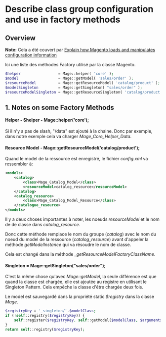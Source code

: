 # Describe class group configuration and use in factory methods 


## Overview

**Note:** Cela a été couvert par [Explain how Magento loads and manipulates configuration information](https://github.com/pbouttier/magento-exam-notes/blob/master/1.%20Basics/2.%20Configuration/1.Explain%20how%20Magento%20loads%20and%20manipulates%20configuration%20information.md)

Ici une liste des méthodes Factory utilisé par la classe Magento.

```php
$helper                 = Mage::helper( 'core' );
$model                  = Mage::getModel( 'sales/order' );
$resourceModel          = Mage::getResourceModel( 'catalog/product' );
$modelSingleton         = Mage::getSingleton( "sales/order" );
$resourceModelSingleton = Mage::getResourceSingleton( 'catalog/product' );
```


## 1. Notes on some Factory Methods


#### Helper - $helper - Mage::helper('core');

Si il n'y a pas de slash, "/data" est ajouté à la chaine.
Donc par exemple, dans notre exemple cela va charger *Mage_Core_Helper_Data*.


#### Resource Model - Mage::getResourceModel('catalog/product');

Quand le model de la ressource est enregistré, le fichier *config.xml* va ressembler à:

```xml
<models>
    <catalog>
        <class>Mage_Catalog_Model</class>
        <resourceModel>catalog_resource</resourceModel>
    </catalog>
    <catalog_resource>
        <class>Mage_Catalog_Model_Resource</class>
    </catalogue_resource>
</models>
```

Il y a deux choses importantes à noter, les noeuds *resourceModel* et le nom de de classe dans *catalog_resource*.

Donc cette méthode remplace le nom du groupe (*catalog*) avec le nom du noeud du model de la ressource (*catalog_resource*) avant d'appeler la méthode *getModelInstance* qui va résoudre le nom de classe.

Cela est changé dans la méthode *_getResourceModelFactoryClassName*.


#### Singleton = Mage::getSingleton("sales/order");

C'est la même chose qu'avec *Mage::getModel*, la seule différence est que quand la classe est chargée, elle est ajoutée au registre en utilisant le Singleton Pattern. Cela empêche la classe d'être chargée deux fois.

Le model est sauvegardé dans la propriété static *$registry* dans la classe *Mage*.

```php
$registryKey = '_singleton/'.$modelClass;
if (!self::registry($registryKey)) {
    self::register($registryKey, self::getModel($modelClass, $arguments));
}
return self::registry($registryKey);
```

